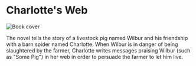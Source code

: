 # Charlotte's Web
![Book cover](https://encrypted-tbn0.gstatic.com/images?q=tbn:ANd9GcSzIXxAzQNoOK1xxxU--PFsdPjJNneGeoBF5bCMCLzIZGzTeCB5ygP4qTHr0fmm8yXxU0I:https://upload.wikimedia.org/wikipedia/en/f/fe/CharlotteWeb.png&usqp=CAU)

The novel tells the story of a livestock pig named Wilbur and his friendship with a barn spider named Charlotte. When Wilbur is in danger of being slaughtered by the farmer, Charlotte writes messages praising Wilbur (such as "Some Pig") in her web in order to persuade the farmer to let him live.
